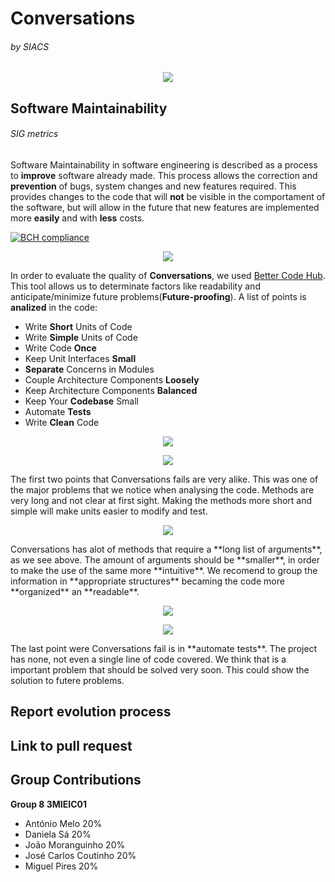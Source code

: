 # Conversations 
###### by SIACS

<p align="center">
  <img src="http://i.imgur.com/Bbe2WZk.png">
</p>

## Software Maintainability
###### SIG metrics

Software Maintainability in software engineering is described as a process to **improve** software already made.
This process allows the correction and **prevention** of bugs, system changes and new features required.
This provides changes to the code that will **not** be visible in the comportament of the software, but will allow in the future that new features are implemented more **easily** and with **less** costs.

[![BCH compliance](https://bettercodehub.com/edge/badge/Antonio-Melo/Conversations)](https://bettercodehub.com)
<p align="center">
  <img src="http://i.imgur.com/BqSfCtB.png">
</p>

In order to evaluate the quality of **Conversations**, we used [Better Code Hub](https://bettercodehub.com). This tool allows us to determinate factors like readability and anticipate/minimize future problems(**Future-proofing**).
A list of points is **analized** in the code:
- Write **Short** Units of Code
- Write **Simple** Units of Code
- Write Code **Once**
- Keep Unit Interfaces **Small**
- **Separate** Concerns in Modules
- Couple Architecture Components **Loosely**
- Keep Architecture Components **Balanced**
- Keep Your **Codebase** Small
- Automate **Tests**
- Write **Clean** Code



<p align="center">
  <img src="http://i.imgur.com/uN1ReD5.png">
</p>
<p align="center">
  <img src="http://i.imgur.com/icQQuUN.png">
</p>
The first two points that Conversations fails are very alike.
This was one of the major problems that we notice when analysing the code.
Methods are very long and not clear at first sight.
Making the methods more short and simple will make units easier to modify and test.


<p align="center">
  <img src="http://i.imgur.com/x0crsHT.png">
</p>
Conversations has alot of methods that require a **long list of arguments**, as we see above.
The amount of arguments should be **smaller**, in order to make the use of the same more **intuitive**.
We recomend to group the information in **appropriate structures** becaming the code more **organized** an **readable**.


<p align="center">
  <img src="http://i.imgur.com/AIadPDs.png">
</p>
<p align="center">
  <img src="http://i.imgur.com/yYD7Tpn.png">
</p>
The last point were Conversations fail is in **automate tests**. The project has none, not even a single line of code covered.
We think that is a important problem that should be solved very soon.
This could show the solution to futere problems.


## Report evolution process

## Link to pull request

## Group Contributions
**Group 8 3MIEIC01**
- António Melo 20%
- Daniela Sá 20%
- João Moranguinho 20%
- José Carlos Coutinho 20%
- Miguel Pires 20%
